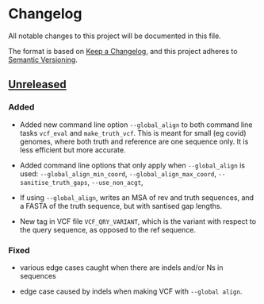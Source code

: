 # Changelog

All notable changes to this project will be documented in this file.

The format is based on [Keep a Changelog](https://keepachangelog.com/en/1.0.0/), and
this project adheres to [Semantic Versioning](https://semver.org/spec/v2.0.0.html).

## [Unreleased]

### Added

- Added new command line option `--global_align` to both command line tasks
  `vcf_eval` and `make_truth_vcf`. This is meant for small (eg covid) genomes,
  where both truth and reference are one sequence only. It is less efficient
  but more accurate.

- Added command line options that only apply when `--global_align` is used:
  `--global_align_min_coord`, `--global_align_max_coord`,
  `--sanitise_truth_gaps`, `--use_non_acgt`,

- If using `--global_align`, writes an MSA of rev and truth sequences, and
  a FASTA of the truth sequence, but with santised gap lengths.

- New tag in VCF file `VCF_QRY_VARIANT`, which is the variant with respect to
  the query sequence, as opposed to the ref sequence.


### Fixed

- various edge cases caught when there are indels and/or Ns in sequences

- edge case caused by indels when making VCF with `--global align`.


[Unreleased]: https://github.com/iqbal-lab-org/varifier/compare/v0.3.1...HEAD
